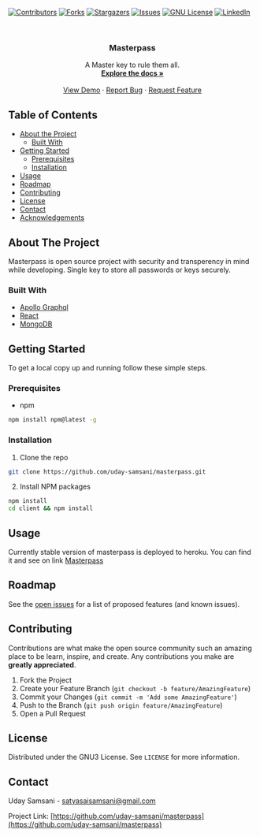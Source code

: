 <!--
*** Thanks for checking out this README Template. If you have a suggestion that would
*** make this better, please fork the repo and create a pull request or simply open
*** an issue with the tag "enhancement".
*** Thanks again! Now go create something AMAZING! :D
***
***
***
*** To avoid retyping too much info. Do a search and replace for the following:
*** github_username, repo, twitter_handle, email
-->

<!-- PROJECT SHIELDS -->
<!--
*** I'm using markdown "reference style" links for readability.
*** Reference links are enclosed in brackets [ ] instead of parentheses ( ).
*** See the bottom of this document for the declaration of the reference variables
*** for contributors-url, forks-url, etc. This is an optional, concise syntax you may use.
*** https://www.markdownguide.org/basic-syntax/#reference-style-links
-->

[![Contributors][contributors-shield]][contributors-url]
[![Forks][forks-shield]][forks-url]
[![Stargazers][stars-shield]][stars-url]
[![Issues][issues-shield]][issues-url]
[![GNU License][license-shield]][license-url]
[![LinkedIn][linkedin-shield]][linkedin-url]

<!-- PROJECT LOGO -->
<br />
<p align="center">

  <h3 align="center">Masterpass</h3>

  <p align="center">
    A Master key to rule them all.
    <br />
    <a href="https://github.com/uday-samsani/masterpass"><strong>Explore the docs »</strong></a>
    <br />
    <br />
    <a href="http://master-pass.herokuapp.com">View Demo</a>
    ·
    <a href="https://github.com/uday-samsani/masterpass/issues">Report Bug</a>
    ·
    <a href="https://github.com/uday-samsani/masterpass/issues">Request Feature</a>
  </p>
</p>

<!-- TABLE OF CONTENTS -->

## Table of Contents

-   [About the Project](#about-the-project)
    -   [Built With](#built-with)
-   [Getting Started](#getting-started)
    -   [Prerequisites](#prerequisites)
    -   [Installation](#installation)
-   [Usage](#usage)
-   [Roadmap](#roadmap)
-   [Contributing](#contributing)
-   [License](#license)
-   [Contact](#contact)
-   [Acknowledgements](#acknowledgements)

<!-- ABOUT THE PROJECT -->

## About The Project

Masterpass is open source project with security and transperency in mind while developing. Single key to store all passwords or keys securely.

### Built With

-   [Apollo Graphql](https://www.apollographql.com/)
-   [React](https://reactjs.org/)
-   [MongoDB](https://www.mongodb.com/)

<!-- GETTING STARTED -->

## Getting Started

To get a local copy up and running follow these simple steps.

### Prerequisites

-   npm

```sh
npm install npm@latest -g
```

### Installation

1. Clone the repo

```sh
git clone https://github.com/uday-samsani/masterpass.git
```

2. Install NPM packages

```sh
npm install
cd client && npm install
```

<!-- USAGE EXAMPLES -->

## Usage

Currently stable version of masterpass is deployed to heroku. You can find it and see on link [Masterpass](http://master-pass.herokuapp.com/)

<!-- ROADMAP -->

## Roadmap

See the [open issues](https://github.comuday-samsani/masterpass/issues) for a list of proposed features (and known issues).

<!-- CONTRIBUTING -->

## Contributing

Contributions are what make the open source community such an amazing place to be learn, inspire, and create. Any contributions you make are **greatly appreciated**.

1. Fork the Project
2. Create your Feature Branch (`git checkout -b feature/AmazingFeature`)
3. Commit your Changes (`git commit -m 'Add some AmazingFeature'`)
4. Push to the Branch (`git push origin feature/AmazingFeature`)
5. Open a Pull Request

<!-- LICENSE -->

## License

Distributed under the GNU3 License. See `LICENSE` for more information.

<!-- CONTACT -->

## Contact

Uday Samsani - satyasaisamsani@gmail.com

Project Link: [https://github.com/uday-samsani/masterpass](https://github.com/uday-samsani/masterpass)

<!-- ACKNOWLEDGEMENTS -->
<!-- ## Acknowledgements

* []()
* []()
* []() -->

<!-- MARKDOWN LINKS & IMAGES -->
<!-- https://www.markdownguide.org/basic-syntax/#reference-style-links -->

[contributors-shield]: https://img.shields.io/github/contributors/othneildrew/Best-README-Template.svg?style=flat-square
[contributors-url]: https://github.com/uday-samsani/masterpass/graphs/contributors
[forks-shield]: https://img.shields.io/github/forks/othneildrew/Best-README-Template.svg?style=flat-square
[forks-url]: https://github.com/uday-samsani/masterpass/network/members
[stars-shield]: https://img.shields.io/github/stars/othneildrew/Best-README-Template.svg?style=flat-square
[stars-url]: https://github.com/uday-samsani/masterpass/stargazers
[issues-shield]: https://img.shields.io/github/issues/othneildrew/Best-README-Template.svg?style=flat-square
[issues-url]: https://github.com/uday-samsani/masterpass/issues
[license-shield]: https://img.shields.io/github/license/othneildrew/Best-README-Template.svg?style=flat-square
[license-url]: https://github.com/uday-samsani/masterpass/LICENSE.txt
[linkedin-shield]: https://img.shields.io/badge/-LinkedIn-black.svg?style=flat-square&logo=linkedin&colorB=555
[linkedin-url]: linkedin.com/in/uday-samsani-0314b0137/
